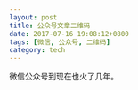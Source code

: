 ```yaml
---
layout: post
title: 公众号文章二维码
date: 2017-07-16 19:08:12+0800
tags: [微信, 公众号, 二维码]
category: tech
---
```


微信公众号到现在也火了几年。

